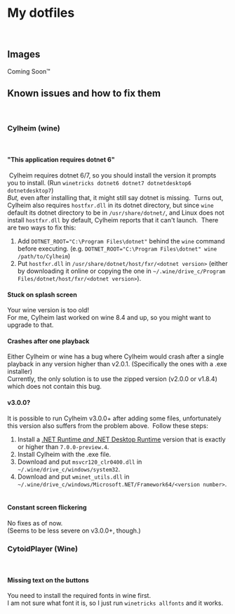 # My dotfiles
﻿
## Images
Coming Soon™
﻿
## Known issues and how to fix them
﻿
### Cylheim (wine)
﻿
#### "This application requires dotnet 6"
﻿
Cylheim requires dotnet 6/7, so you should install the version it prompts you to install. (Run `winetricks dotnet6 dotnet7 dotnetdesktop6 dotnetdesktop7`)\
*But,* even after installing that, it might still say dotnet is missing.
﻿
Turns out, Cylheim also requires `hostfxr.dll` in its dotnet directory, but since `wine` default its dotnet directory to be in `/usr/share/dotnet/`, and Linux does not install `hostfxr.dll` by default, Cylheim reports that it can't launch.
﻿
There are two ways to fix this:
﻿
1. Add `DOTNET_ROOT="C:\Program Files\dotnet"` behind the `wine` command before executing. (e.g. `DOTNET_ROOT="C:\Program Files\dotnet" wine /path/to/Cylheim`)
2. Put `hostfxr.dll` in `/usr/share/dotnet/host/fxr/<dotnet version>` (either by downloading it online or copying the one in `~/.wine/drive_c/Program Files/dotnet/host/fxr/<dotnet version>`).
﻿
#### Stuck on splash screen
Your wine version is too old!\
For me, Cylheim last worked on wine 8.4 and up, so you might want to upgrade to that.
﻿
#### Crashes after one playback
Either Cylheim or wine has a bug where Cylheim would crash after a single playback in any version higher than v2.0.1. (Specifically the ones with a .exe installer)\
Currently, the only solution is to use the zipped version (v2.0.0 or v1.8.4) which does not contain this bug.
﻿
#### v3.0.0?
It is possible to run Cylheim v3.0.0+ after adding some files, unfortunately this version also suffers from the problem above.
﻿
Follow these steps:
1. Install a [.NET Runtime *and* .NET Desktop Runtime](https://dotnet.microsoft.com/en-us/download/dotnet/7.0) version that is exactly or higher than `7.0.0-preview.4`.
2. Install Cylheim with the .exe file.
3. Download and put `msvcr120_clr0400.dll` in `~/.wine/drive_c/windows/system32`.
4. Download and put `wminet_utils.dll` in `~/.wine/drive_c/windows/Microsoft.NET/Framework64/<version number>`.
﻿
#### Constant screen flickering
No fixes as of now.\
(Seems to be less severe on v3.0.0+, though.)
﻿
### CytoidPlayer (Wine)
﻿
#### Missing text on the buttons
You need to install the required fonts in wine first.\
I am not sure what font it is, so I just run `winetricks allfonts` and it works.
﻿
﻿
﻿
